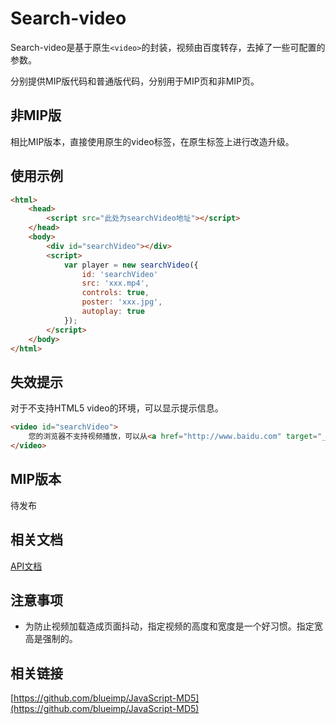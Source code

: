 Search-video
======
Search-video是基于原生`<video>`的封装，视频由百度转存，去掉了一些可配置的参数。

分别提供MIP版代码和普通版代码，分别用于MIP页和非MIP页。 

## 非MIP版
相比MIP版本，直接使用原生的video标签，在原生标签上进行改造升级。

## 使用示例
```html
<html>
    <head>
        <script src="此处为searchVideo地址"></script>
    </head>
    <body>
        <div id="searchVideo"></div>
        <script>
            var player = new searchVideo({
                id: 'searchVideo'
                src: 'xxx.mp4',
                controls: true,
                poster: 'xxx.jpg',
                autoplay: true
            });
        </script>
    </body>
</html>
```

## 失效提示
对于不支持HTML5 video的环境，可以显示提示信息。
```html
<video id="searchVideo">
    您的浏览器不支持视频播放，可以从<a href="http://www.baidu.com" target="_blank">这里</a> 下载该视频。
</video>
```

## MIP版本

待发布

## 相关文档

[API文档](docs/api.md)

## 注意事项
+ 为防止视频加载造成页面抖动，指定视频的高度和宽度是一个好习惯。指定宽高是强制的。


## 相关链接 
[https://github.com/blueimp/JavaScript-MD5](https://github.com/blueimp/JavaScript-MD5)